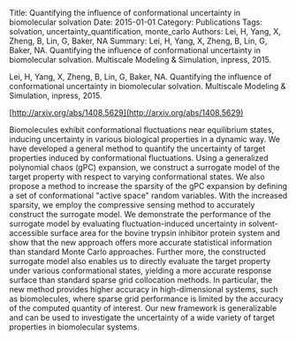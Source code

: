 Title: Quantifying the influence of conformational uncertainty in biomolecular solvation
Date: 2015-01-01
Category: Publications
Tags: solvation, uncertainty_quantification, monte_carlo
Authors: Lei, H, Yang, X, Zheng, B, Lin, G, Baker, NA
Summary: Lei, H, Yang, X, Zheng, B, Lin, G, Baker, NA. Quantifying the influence of conformational uncertainty in biomolecular solvation. Multiscale Modeling \& Simulation, inpress, 2015. 

Lei, H, Yang, X, Zheng, B, Lin, G, Baker, NA. Quantifying the influence of conformational uncertainty in biomolecular solvation. Multiscale Modeling \& Simulation, inpress, 2015. 

[http://arxiv.org/abs/1408.5629](http://arxiv.org/abs/1408.5629)

Biomolecules exhibit conformational fluctuations near equilibrium states, inducing uncertainty in various biological properties in a dynamic way. We have developed a general method to quantify the uncertainty of target properties induced by conformational fluctuations. Using a generalized polynomial chaos (gPC) expansion, we construct a surrogate model of the target property with respect to varying conformational states. We also propose a method to increase the sparsity of the gPC expansion by defining a set of conformational "active space" random variables. With the increased sparsity, we employ the compressive sensing method to accurately construct the surrogate model. We demonstrate the performance of the surrogate model by evaluating fluctuation-induced uncertainty in solvent-accessible surface area for the bovine trypsin inhibitor protein system and show that the new approach offers more accurate statistical information than standard Monte Carlo approaches. Further more, the constructed surrogate model also enables us to directly evaluate the target property under various conformational states, yielding a more accurate response surface than standard sparse grid collocation methods. In particular, the new method provides higher accuracy in high-dimensional systems, such as biomolecules, where sparse grid performance is limited by the accuracy of the computed quantity of interest. Our new framework is generalizable and can be used to investigate the uncertainty of a wide variety of target properties in biomolecular systems.
